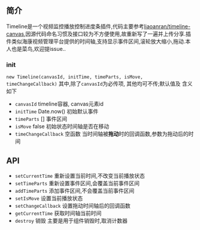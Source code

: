 ## 简介
Timeline是一个视频监控播放控制进度条插件,代码主要参考[liaoanran/timeline-canvas](https://github.com/liaoanran/timeline-canvas),因源代码命名习惯及接口较为不方便使用,故重新写了一遍并上传分享.插件类似海康视频管理平台提供的时间轴,支持显示事件区间,滚轮放大缩小,拖动.本人也是菜鸟,欢迎提issue..

### init
`new Timeline(canvasId, initTime, timeParts, isMove, timeChangeCallback)`
其中,除了`canvasId`为必传项, 其他均可不传;默认值及 含义如下
- `canvasId` timeline容器, canvas元素id
- `initTime` Date.now() 初始默认事件
- `timeParts` [] 事件区间
- `isMove` false 初始状态时间轴是否在移动
- `timeChangeCallback` 空函数 当时间轴被**拖动**时的回调函数,参数为拖动后的时间

## API
- `setCurrentTime` 重新设置当前时间,不改变当前播放状态
- `setTimeParts` 重新设置事件区间,会覆盖当前事件区间
- `addTimeParts` 添加事件区间,不会覆盖当前事件区间
- `setIsMove` 设置当前播放状态
- `setChangeCallback` 设置拖动时间轴后的回调函数
- `getCurrentTime` 获取时间轴当前时间
- `destroy` 销毁 主要是用于组件销毁时,取消计数器